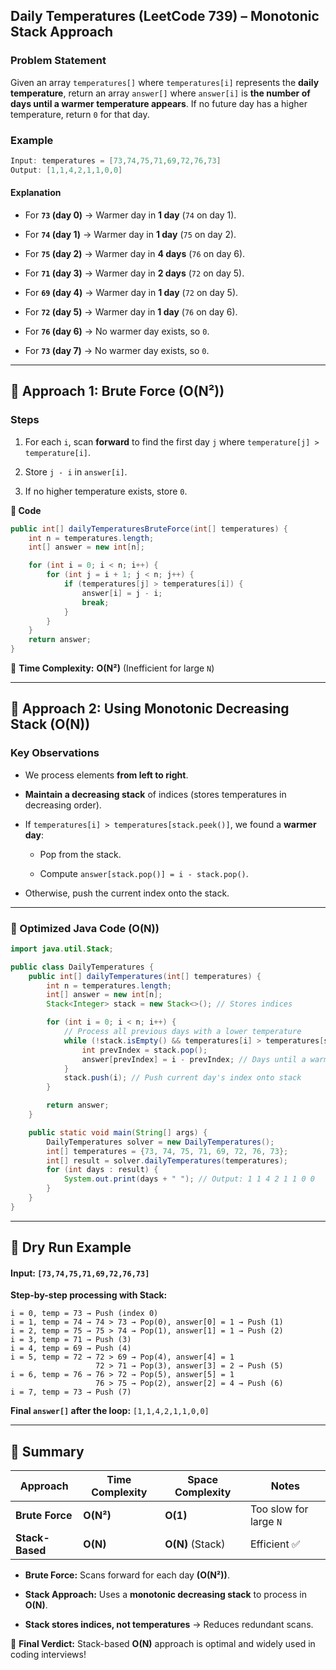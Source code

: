 ## **Daily Temperatures (LeetCode 739) – Monotonic Stack Approach**

### **Problem Statement**

Given an array `temperatures[]` where `temperatures[i]` represents the **daily temperature**, return an array `answer[]` where `answer[i]` is **the number of days until a warmer temperature appears**. If no future day has a higher temperature, return `0` for that day.

### **Example**

```java
Input: temperatures = [73,74,75,71,69,72,76,73]
Output: [1,1,4,2,1,1,0,0]
```

#### **Explanation**

- For **`73` (day 0)** → Warmer day in **1 day** (`74` on day 1).
    
- For **`74` (day 1)** → Warmer day in **1 day** (`75` on day 2).
    
- For **`75` (day 2)** → Warmer day in **4 days** (`76` on day 6).
    
- For **`71` (day 3)** → Warmer day in **2 days** (`72` on day 5).
    
- For **`69` (day 4)** → Warmer day in **1 day** (`72` on day 5).
    
- For **`72` (day 5)** → Warmer day in **1 day** (`76` on day 6).
    
- For **`76` (day 6)** → No warmer day exists, so `0`.
    
- For **`73` (day 7)** → No warmer day exists, so `0`.
    

---

## **🔹 Approach 1: Brute Force (O(N²))**

### **Steps**

1. For each `i`, scan **forward** to find the first day `j` where `temperature[j] > temperature[i]`.
    
2. Store `j - i` in `answer[i]`.
    
3. If no higher temperature exists, store `0`.
    

**🔻 Code**

```java
public int[] dailyTemperaturesBruteForce(int[] temperatures) {
    int n = temperatures.length;
    int[] answer = new int[n];

    for (int i = 0; i < n; i++) {
        for (int j = i + 1; j < n; j++) {
            if (temperatures[j] > temperatures[i]) {
                answer[i] = j - i;
                break;
            }
        }
    }
    return answer;
}
```

🔴 **Time Complexity:** **O(N²)** (Inefficient for large `N`)

---

## **🔹 Approach 2: Using Monotonic Decreasing Stack (O(N))**

### **Key Observations**

- We process elements **from left to right**.
    
- **Maintain a decreasing stack** of indices (stores temperatures in decreasing order).
    
- If `temperatures[i] > temperatures[stack.peek()]`, we found a **warmer day**:
    
    - Pop from the stack.
        
    - Compute `answer[stack.pop()] = i - stack.pop()`.
        
- Otherwise, push the current index onto the stack.
    

---

### **📌 Optimized Java Code (O(N))**

```java
import java.util.Stack;

public class DailyTemperatures {
    public int[] dailyTemperatures(int[] temperatures) {
        int n = temperatures.length;
        int[] answer = new int[n];
        Stack<Integer> stack = new Stack<>(); // Stores indices

        for (int i = 0; i < n; i++) {
            // Process all previous days with a lower temperature
            while (!stack.isEmpty() && temperatures[i] > temperatures[stack.peek()]) {
                int prevIndex = stack.pop();
                answer[prevIndex] = i - prevIndex; // Days until a warmer temperature
            }
            stack.push(i); // Push current day's index onto stack
        }

        return answer;
    }

    public static void main(String[] args) {
        DailyTemperatures solver = new DailyTemperatures();
        int[] temperatures = {73, 74, 75, 71, 69, 72, 76, 73};
        int[] result = solver.dailyTemperatures(temperatures);
        for (int days : result) {
            System.out.print(days + " "); // Output: 1 1 4 2 1 1 0 0
        }
    }
}
```

---

## **🔹 Dry Run Example**

#### **Input:** `[73,74,75,71,69,72,76,73]`

**Step-by-step processing with Stack:**

```text
i = 0, temp = 73 → Push (index 0)
i = 1, temp = 74 → 74 > 73 → Pop(0), answer[0] = 1 → Push (1)
i = 2, temp = 75 → 75 > 74 → Pop(1), answer[1] = 1 → Push (2)
i = 3, temp = 71 → Push (3)
i = 4, temp = 69 → Push (4)
i = 5, temp = 72 → 72 > 69 → Pop(4), answer[4] = 1
                   72 > 71 → Pop(3), answer[3] = 2 → Push (5)
i = 6, temp = 76 → 76 > 72 → Pop(5), answer[5] = 1
                   76 > 75 → Pop(2), answer[2] = 4 → Push (6)
i = 7, temp = 73 → Push (7)
```

**Final `answer[]` after the loop:** `[1,1,4,2,1,1,0,0]`

---

## **🚀 Summary**

|Approach|Time Complexity|Space Complexity|Notes|
|---|---|---|---|
|**Brute Force**|**O(N²)**|**O(1)**|Too slow for large `N`|
|**Stack-Based**|**O(N)**|**O(N)** (Stack)|Efficient ✅|

- **Brute Force:** Scans forward for each day **(O(N²))**.
    
- **Stack Approach:** Uses a **monotonic decreasing stack** to process in **O(N)**.
    
- **Stack stores indices, not temperatures** → Reduces redundant scans.
    

🚀 **Final Verdict:** Stack-based **O(N)** approach is optimal and widely used in coding interviews!